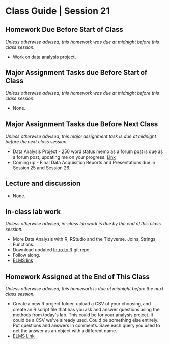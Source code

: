 # Class Guide | Session 21

## Homework Due Before Start of Class
*Unless otherwise advised, this homework was due at midnight before this class session.*

* Work on data analysis project.

## Major Assignment Tasks due Before Start of Class
*Unless otherwise advised, this homework was due at midnight before this class session.*

* None.

## Major Assignment Tasks due Before Next Class
*Unless otherwise advised, this major assignment task is due at midnight before the next class session.*   

* Data Analysis Project - 250 word status memo as a forum post is due as a forum post, updating me on your progress. [Link](../../major-assignments/data-acquisition-project/readme.md)
* Coming up - Final Data Acquisition Reports and Presentations due in Session 25 and Session 26.

## Lecture and discussion
* None.

## In-class lab work
*Unless otherwise advised, in-class lab work is due by the end of this class session.*   

* More Data Analysis with R, RStudio and the Tidyverse. Joins, Strings, Functions.
* Download updated [Intro to R](https://github.com/smussenden/intro_to_r) git repo.
* Follow along.
* [ELMS link](https://umd.instructure.com/courses/1259604/assignments/4871084)

## Homework Assigned at the End of This Class
*Unless otherwise advised, this homework is due at midnight before the next class session.*  

* Create a new R project folder, upload a CSV of your choosing, and create an R script file that has you ask and answer questions using the methods from today's lab. This could be for your analysis project. It could be a CSV we've already used. Could be something else entirely. Put questions and answers in comments.  Save each query you used to get the answer as an object with a different name.
* [ELMS Link](https://umd.instructure.com/courses/1259604/assignments/4870186)  
